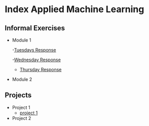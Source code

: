 # Index Applied Machine Learning

## Informal Exercises
- Module 1
  
  -[Tuesdays Response](tues1.md)
  
  -[Wednesday Response](wed1.md)
  - [Thursday Response](thur1.md)

  
- Module 2


## Projects

- Project 1
  - [project 1](project1.md)
- Project 2